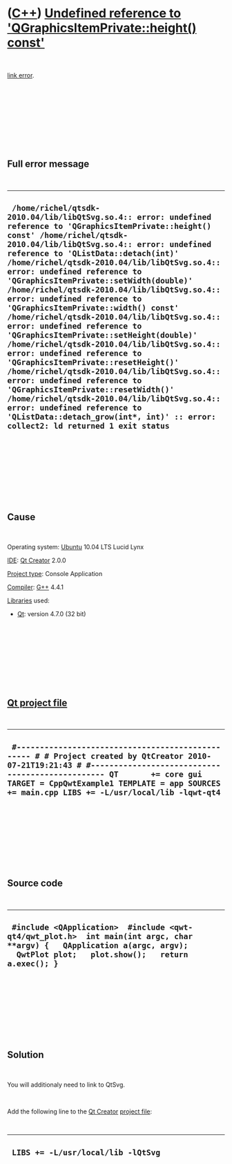 
 

 

 

 

 

([C++](Cpp.md)) [Undefined reference to 'QGraphicsItemPrivate::height() const'](CppLinkErrorUndefinedReferenceToQGraphicsItemPrivateHeight.md)
================================================================================================================================================

 

[link error](CppLinkError.md).

 

 

 

 

 

Full error message
------------------

 

  --------------------------------------------------------------------------------------------------------------------------------------------------------------------------------------------------------------------------------------------------------------------------------------------------------------------------------------------------------------------------------------------------------------------------------------------------------------------------------------------------------------------------------------------------------------------------------------------------------------------------------------------------------------------------------------------------------------------------------------------------------------------------------------------------------------------------------------------------------------------------------------------------------------------------------------------------------------------------------------------------
  ` /home/richel/qtsdk-2010.04/lib/libQtSvg.so.4:: error: undefined reference to 'QGraphicsItemPrivate::height() const' /home/richel/qtsdk-2010.04/lib/libQtSvg.so.4:: error: undefined reference to 'QListData::detach(int)' /home/richel/qtsdk-2010.04/lib/libQtSvg.so.4:: error: undefined reference to 'QGraphicsItemPrivate::setWidth(double)' /home/richel/qtsdk-2010.04/lib/libQtSvg.so.4:: error: undefined reference to 'QGraphicsItemPrivate::width() const' /home/richel/qtsdk-2010.04/lib/libQtSvg.so.4:: error: undefined reference to 'QGraphicsItemPrivate::setHeight(double)' /home/richel/qtsdk-2010.04/lib/libQtSvg.so.4:: error: undefined reference to 'QGraphicsItemPrivate::resetHeight()' /home/richel/qtsdk-2010.04/lib/libQtSvg.so.4:: error: undefined reference to 'QGraphicsItemPrivate::resetWidth()' /home/richel/qtsdk-2010.04/lib/libQtSvg.so.4:: error: undefined reference to 'QListData::detach_grow(int*, int)' :: error: collect2: ld returned 1 exit status`
  --------------------------------------------------------------------------------------------------------------------------------------------------------------------------------------------------------------------------------------------------------------------------------------------------------------------------------------------------------------------------------------------------------------------------------------------------------------------------------------------------------------------------------------------------------------------------------------------------------------------------------------------------------------------------------------------------------------------------------------------------------------------------------------------------------------------------------------------------------------------------------------------------------------------------------------------------------------------------------------------------

 

 

 

 

 

Cause
-----

 

Operating system: [Ubuntu](http://www.ubuntu.com) 10.04 LTS Lucid Lynx

[IDE](CppIde.md): [Qt Creator](CppQtCreator.md) 2.0.0

[Project type](CppQtProjectType.md): Console Application

[Compiler](CppCompiler.md): [G++](CppGpp.md) 4.4.1

[Libraries](CppLibrary.md) used:

-   [Qt](CppQt.md): version 4.7.0 (32 bit)

 

 

 

 

 

[Qt project file](CppQtProjectFile.md)
---------------------------------------

 

  ------------------------------------------------------------------------------------------------------------------------------------------------------------------------------------------------------------------------------------------------------------------------------------
  ` #------------------------------------------------- # # Project created by QtCreator 2010-07-21T19:21:43 # #------------------------------------------------- QT       += core gui TARGET = CppQwtExample1 TEMPLATE = app SOURCES += main.cpp LIBS += -L/usr/local/lib -lqwt-qt4`
  ------------------------------------------------------------------------------------------------------------------------------------------------------------------------------------------------------------------------------------------------------------------------------------

 

 

 

 

 

Source code
-----------

 

  --------------------------------------------------------------------------------------------------------------------------------------------------------------------------------
  ` #include <QApplication>  #include <qwt-qt4/qwt_plot.h>  int main(int argc, char **argv) {   QApplication a(argc, argv);   QwtPlot plot;   plot.show();   return a.exec(); }`
  --------------------------------------------------------------------------------------------------------------------------------------------------------------------------------

 

 

 

 

 

Solution
--------

 

You will additionaly need to link to QtSvg.

 

Add the following line to the [Qt Creator](CppQtCreator.md) [project
file](CppQtProjectFile.md):

 

  -------------------------------------
  ` LIBS += -L/usr/local/lib -lQtSvg`
  -------------------------------------

 

 

 

 

 

 

